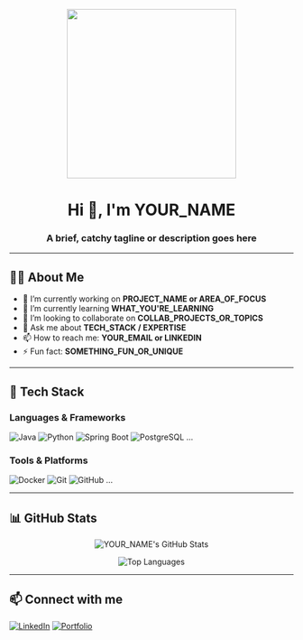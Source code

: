 <!-- 个性化欢迎图 -->
<p align="center">
  <img src="YOUR_CUSTOM_IMAGE_URL" width="300"/>
</p>

<h1 align="center">Hi 👋, I'm YOUR_NAME</h1>
<h3 align="center">A brief, catchy tagline or description goes here</h3>

---

## 🧑‍💻 About Me

- 🔭 I’m currently working on **PROJECT_NAME or AREA_OF_FOCUS**
- 🌱 I’m currently learning **WHAT_YOU'RE_LEARNING**
- 👯 I’m looking to collaborate on **COLLAB_PROJECTS_OR_TOPICS**
- 💬 Ask me about **TECH_STACK / EXPERTISE**
- 📫 How to reach me: **YOUR_EMAIL or LINKEDIN**
- ⚡ Fun fact: **SOMETHING_FUN_OR_UNIQUE**

---

## 🚀 Tech Stack

### Languages & Frameworks  
![Java](https://img.shields.io/badge/-Java-007396?logo=java&logoColor=white)
![Python](https://img.shields.io/badge/-Python-3776AB?logo=python&logoColor=white)
![Spring Boot](https://img.shields.io/badge/-SpringBoot-6DB33F?logo=springboot&logoColor=white)
![PostgreSQL](https://img.shields.io/badge/-PostgreSQL-4169E1?logo=postgresql&logoColor=white)
...

### Tools & Platforms  
![Docker](https://img.shields.io/badge/-Docker-2496ED?logo=docker&logoColor=white)
![Git](https://img.shields.io/badge/-Git-F05032?logo=git&logoColor=white)
![GitHub](https://img.shields.io/badge/-GitHub-181717?logo=github&logoColor=white)
...

---

## 📊 GitHub Stats

<!-- 使用 GitHub Readme Stats -->
<p align="center">
  <img src="https://github-readme-stats.vercel.app/api?username=YOUR_USERNAME&show_icons=true&theme=default" alt="YOUR_NAME's GitHub Stats"/>
</p>

<p align="center">
  <img src="https://github-readme-stats.vercel.app/api/top-langs/?username=YOUR_USERNAME&layout=compact&theme=default" alt="Top Languages"/>
</p>

---

## 📫 Connect with me

[![LinkedIn](https://img.shields.io/badge/-LinkedIn-0A66C2?logo=linkedin&logoColor=white)](YOUR_LINKEDIN_URL)
[![Portfolio](https://img.shields.io/badge/-Portfolio-black?logo=firefox&logoColor=white)](YOUR_PORTFOLIO_URL)

